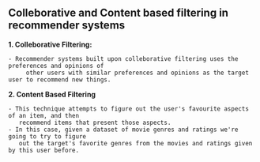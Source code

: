 ## Colleborative and Content based filtering in recommender systems

**1. Colleborative Filtering:**

    - Recommender systems built upon colleborative filtering uses the preferences and opinions of 
         other users with similar preferences and opinions as the target user to recommend new things.

**2. Content Based Filtering**

    - This technique attempts to figure out the user's favourite aspects of an item, and then 
       recommend items that present those aspects. 
    - In this case, given a dataset of movie genres and ratings we're going to try to figure 
       out the target's favorite genres from the movies and ratings given by this user before.

